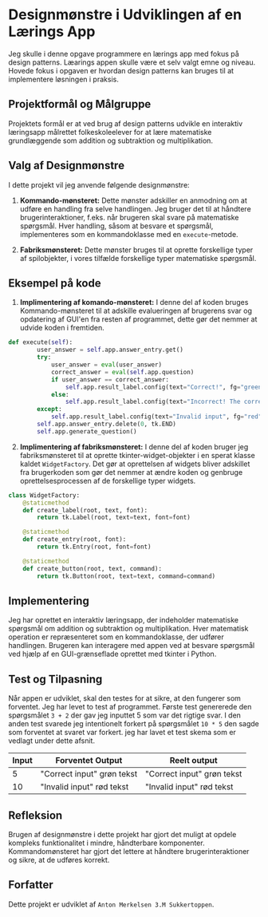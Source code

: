# Designmønstre i Udviklingen af en Lærings App

Jeg skulle i denne opgave programmere en lærings app med fokus på design patterns. Læarings appen skulle være et selv valgt emne og niveau. Hovede fokus i opgaven er hvordan design patterns kan bruges til at implementere løsningen i praksis. 

## Projektformål og Målgruppe

Projektets formål er at ved brug af design patterns udvikle en interaktiv læringsapp målrettet folkeskoleelever for at lære matematiske grundlæggende som addition og subtraktion og multiplikation. 

## Valg af Designmønstre

I dette projekt vil jeg anvende følgende designmønstre:

1. **Kommando-mønsteret:** Dette mønster adskiller en anmodning om at udføre en handling fra selve handlingen. Jeg bruger det til at håndtere brugerinteraktioner, f.eks. når brugeren skal svare på matematiske spørgsmål. Hver handling, såsom at besvare et spørgsmål, implementeres som en kommandoklasse med en `execute`-metode.

2. **Fabriksmønsteret:** Dette mønster bruges til at oprette forskellige typer af spilobjekter, i vores tilfælde forskellige typer matematiske spørgsmål.

## Eksempel på kode

1. **Implimentering af komando-mønsteret:** I denne del af koden bruges Kommando-mønsteret til at adskille evalueringen af brugerens svar og opdatering af GUI'en fra resten af programmet, dette gør det nemmer at udvide koden i fremtiden.
```python
def execute(self):
        user_answer = self.app.answer_entry.get()
        try:
            user_answer = eval(user_answer)
            correct_answer = eval(self.app.question)
            if user_answer == correct_answer:
                self.app.result_label.config(text="Correct!", fg="green")
            else:
                self.app.result_label.config(text="Incorrect! The correct answer is: " + str(correct_answer), fg="red")
        except:
            self.app.result_label.config(text="Invalid input", fg="red")
        self.app.answer_entry.delete(0, tk.END)
        self.app.generate_question()
```

2. **Implimentering af fabriksmønsteret:** I denne del af koden bruger jeg fabriksmønsteret til at oprette tkinter-widget-objekter i en sperat klasse kaldet `WidgetFactory`. Det gør at oprettelsen af widgets bliver adskillet fra brugerkoden som gør det nemmer at ændre koden og genbruge oprettelsesprocessen af de forskellige typer widgets.
```python
class WidgetFactory:
    @staticmethod
    def create_label(root, text, font):
        return tk.Label(root, text=text, font=font)

    @staticmethod
    def create_entry(root, font):
        return tk.Entry(root, font=font)

    @staticmethod
    def create_button(root, text, command):
        return tk.Button(root, text=text, command=command)
```
## Implementering

Jeg har oprettet en interaktiv læringsapp, der indeholder matematiske spørgsmål om addition og subtraktion og multiplikation. Hver matematisk operation er repræsenteret som en kommandoklasse, der udfører handlingen. Brugeren kan interagere med appen ved at besvare spørgsmål ved hjælp af en GUI-grænseflade oprettet med tkinter i Python.

## Test og Tilpasning

Når appen er udviklet, skal den testes for at sikre, at den fungerer som forventet. 
Jeg har levet to test af programmet. Første test genererede den spørgsmålet `3 + 2` der gav jeg inputtet 5 som var det rigtige svar. I den anden test svarede jeg intentionelt forkert på spørgsmålet `10 * 5` den sagde som forventet at svaret var forkert. jeg har lavet et test skema som er vedlagt under dette afsnit.  

| Input | Forventet Output | Reelt output |
| ----- | ---------------- | ------------ |
|   5   | "Correct input" grøn tekst   | "Correct input" grøn tekst | 
|   10  | "Invalid input" rød tekst    | "Invalid input" rød tekst  |

## Refleksion

Brugen af designmønstre i dette projekt har gjort det muligt at opdele kompleks funktionalitet i mindre, håndterbare komponenter. Kommandomønsteret har gjort det lettere at håndtere brugerinteraktioner og sikre, at de udføres korrekt.

## Forfatter

Dette projekt er udviklet af `Anton Merkelsen 3.M Sukkertoppen`.

